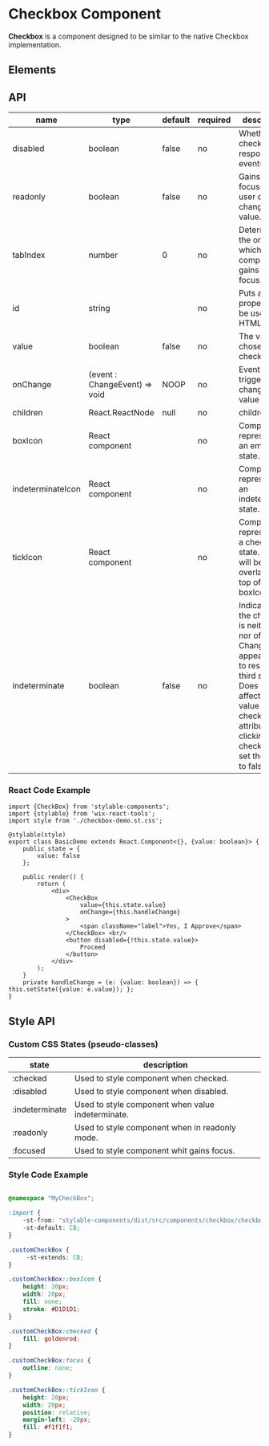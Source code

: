 # Checkbox Component

**Checkbox** is a component designed to be similar to the native Checkbox implementation.

## Elements

## API

| name        | type       | default | required | description       |
| ----------- | ---------- | ------- | -------- | ----------------- |
| disabled | boolean | false | no | Whether the checkbox responds to events. |
| readonly | boolean | false | no | Gains tab focus but user cannot change value. |
| tabIndex | number | 0 | no | Determines the order by which the component gains tab focus. |
| id | string |  | no | Puts an ID property to be used for HTML labels. |
| value | boolean | false | no | The value chosen in the checkbox |
| onChange | (event : ChangeEvent) => void | NOOP | no | Event triggered by changing the value |
| children | React.ReactNode | null | no | children | Any further nodes will be rendered after the checkbox element |
| boxIcon | React component |  | no | Component representing an empty state. |
| indeterminateIcon | React component |  | no | Component representing an indeterminate state. |
| tickIcon | React component |  | no | Component representing a checked state. This will be overlayed on top of the boxIcon. |
| indeterminate | boolean | false | no | Indicates that the checkbox is neither on nor off. Changes the appearance to resemble a third state. Does not affect the value of the checked attribute, and clicking the checkbox will set the value to false. |


### React Code Example

```
import {CheckBox} from 'stylable-components';
import {stylable} from 'wix-react-tools';
import style from './checkbox-demo.st.css';

@stylable(style)
export class BasicDemo extends React.Component<{}, {value: boolean}> {
    public state = {
        value: false
    };

    public render() {
        return (
            <div>
                <CheckBox
                    value={this.state.value}
                    onChange={this.handleChange}
                >
                    <span className="label">Yes, I Approve</span>
                </CheckBox> <br/>
                <button disabled={!this.state.value}>
                    Proceed
                </button>
            </div>
        );
    }
    private handleChange = (e: {value: boolean}) => { this.setState({value: e.value}); };
}

```

## Style API

### Custom CSS States (pseudo-classes)

| state | description |
|-------|--------------|
| :checked | Used to style component when checked. |
| :disabled | Used to style component when disabled. |
| :indeterminate | Used to style component when value indeterminate. |
| :readonly | Used to style component when in readonly mode. |
| :focused | Used to style component whit gains focus. |

### Style Code Example

```css

@namespace "MyCheckBox";

:import {
    -st-from: "stylable-components/dist/src/components/checkbox/checkbox.st.css";
    -st-default: CB;
}

.customCheckBox {
     -st-extends: CB;
}

.customCheckBox::boxIcon {
    height: 20px;
    width: 20px;
    fill: none;
    stroke: #D1D1D1;
}

.customCheckBox:checked {
    fill: goldenrod;
}

.customCheckBox:focus {
    outline: none;
}

.customCheckBox::tickIcon {
    height: 20px;
    width: 20px;
    position: relative;
    margin-left: -20px;
    fill: #f1f1f1;
}

```
